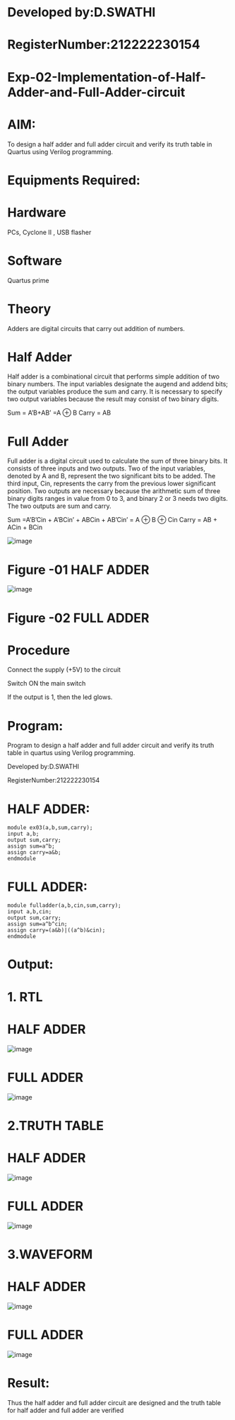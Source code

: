 # Developed by:D.SWATHI 
# RegisterNumber:212222230154

# Exp-02-Implementation-of-Half-Adder-and-Full-Adder-circuit
# AIM:
To design a half adder and full adder circuit and verify its truth table in Quartus using Verilog programming.

# Equipments Required:
# Hardware  
PCs, Cyclone II , USB flasher
# Software 
Quartus prime
# Theory
Adders are digital circuits that carry out addition of numbers.

# Half Adder
Half adder is a combinational circuit that performs simple addition of two binary numbers. The input variables designate the augend and addend bits; the output variables produce the sum and carry. It is necessary to specify two output variables because the result may consist of two binary digits.

Sum = A’B+AB’ =A ⊕ B Carry = AB

# Full Adder
Full adder is a digital circuit used to calculate the sum of three binary bits. It consists of three inputs and two outputs. Two of the input variables, denoted by A and B, represent the two significant bits to be added. The third input, Cin, represents the carry from the previous lower significant position. Two outputs are necessary because the arithmetic sum of three binary digits ranges in value from 0 to 3, and binary 2 or 3 needs two digits. The two outputs are sum and carry.

Sum =A’B’Cin + A’BCin’ + ABCin + AB’Cin’ = A ⊕ B ⊕ Cin Carry = AB + ACin + BCin

 ![image](https://user-images.githubusercontent.com/36288975/163552156-a13e5a56-c638-4110-97d9-8896907c8d25.png)

# Figure -01 HALF ADDER 


![image](https://user-images.githubusercontent.com/36288975/163552057-b3547877-6d07-45b4-b7e0-bcfebfad9e1d.png)

# Figure -02 FULL ADDER 

# Procedure

Connect the supply (+5V) to the circuit

Switch ON the main switch

If the output is 1, then the led glows.

# Program:

Program to design a half adder and full adder circuit and verify its truth table in quartus using Verilog programming.

Developed by:D.SWATHI 

RegisterNumber:212222230154
# HALF ADDER:
```
module ex03(a,b,sum,carry);
input a,b;
output sum,carry;
assign sum=a^b;
assign carry=a&b;
endmodule
```
# FULL ADDER:
```
module fulladder(a,b,cin,sum,carry);
input a,b,cin;
output sum,carry;
assign sum=a^b^cin;
assign carry=(a&b)|((a^b)&cin);
endmodule
```
# Output:
# 1. RTL

# HALF ADDER

![image](https://github.com/swathidd/Exp-03-Implementation-of-Half-Adder-and-Full-Adder-circuit/assets/121300272/7567b145-1cc6-4b5f-b2cc-03649206c05f)

# FULL ADDER

![image](https://github.com/swathidd/Exp-03-Implementation-of-Half-Adder-and-Full-Adder-circuit/assets/121300272/8f25f072-c8ca-4dc3-ada0-f3bc6a5dab7c)

# 2.TRUTH TABLE

# HALF ADDER

![image](https://github.com/swathidd/Exp-03-Implementation-of-Half-Adder-and-Full-Adder-circuit/assets/121300272/e04a5ebd-468c-488f-9c95-9c26d49b42a7)

# FULL ADDER

![image](https://github.com/swathidd/Exp-03-Implementation-of-Half-Adder-and-Full-Adder-circuit/assets/121300272/c520bceb-ea5c-402d-9afb-40ec723f0aaf)

# 3.WAVEFORM

# HALF ADDER

![image](https://github.com/swathidd/Exp-03-Implementation-of-Half-Adder-and-Full-Adder-circuit/assets/121300272/0a222bc3-eef4-4876-b6ac-03b723e69442)

# FULL ADDER

![image](https://github.com/swathidd/Exp-03-Implementation-of-Half-Adder-and-Full-Adder-circuit/assets/121300272/a4ce5d4c-d477-428a-a626-b46d1c60208d)

# Result:
Thus the half adder and full adder circuit are designed and the truth table for half adder and full adder are verified





